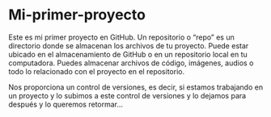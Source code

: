# Mi-primer-proyecto
Este es mi primer proyecto en GitHub.
Un repositorio o “repo” es un directorio donde se almacenan los archivos de tu proyecto. Puede estar ubicado en el almacenamiento de GitHub o en un repositorio local en tu computadora. Puedes almacenar archivos de código, imágenes, audios o todo lo relacionado con el proyecto en el repositorio. 

Nos proporciona un control de versiones, es decir, si estamos trabajando en un proyecto y lo subimos a este control de versiones y lo dejamos para después y lo queremos retormar...
